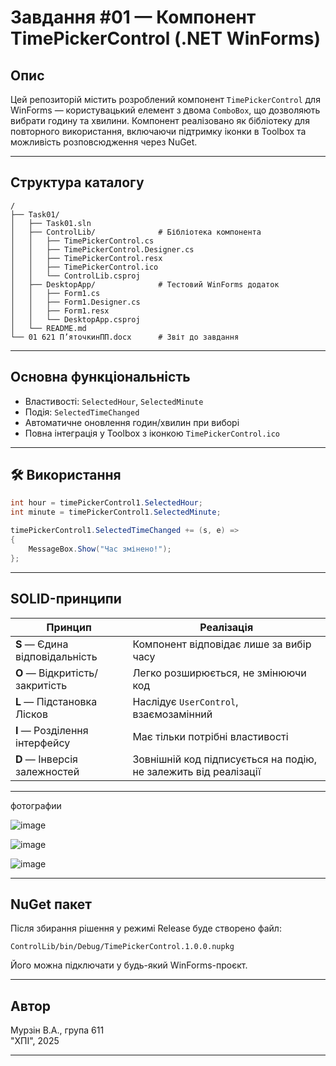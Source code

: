 #  Завдання #01 — Компонент **TimePickerControl** (.NET WinForms)

##  Опис
Цей репозиторій містить розроблений компонент `TimePickerControl` для WinForms — користувацький елемент з двома `ComboBox`, що дозволяють вибрати годину та хвилини. Компонент реалізовано як бібліотеку для повторного використання, включаючи підтримку іконки в Toolbox та можливість розповсюдження через NuGet.

---

##  Структура каталогу

```
/
├── Task01/
│   ├── Task01.sln
│   ├── ControlLib/              # Бібліотека компонента
│   │   ├── TimePickerControl.cs
│   │   ├── TimePickerControl.Designer.cs
│   │   ├── TimePickerControl.resx
│   │   ├── TimePickerControl.ico
│   │   └── ControlLib.csproj
│   ├── DesktopApp/              # Тестовий WinForms додаток
│   │   ├── Form1.cs
│   │   ├── Form1.Designer.cs
│   │   ├── Form1.resx
│   │   └── DesktopApp.csproj
│   └── README.md
└── 01 621 П’яточкинПП.docx      # Звіт до завдання
```

---

##  Основна функціональність

- Властивості: `SelectedHour`, `SelectedMinute`
- Подія: `SelectedTimeChanged`
- Автоматичне оновлення годин/хвилин при виборі
- Повна інтеграція у Toolbox з іконкою `TimePickerControl.ico`

---

## 🛠 Використання

```csharp
int hour = timePickerControl1.SelectedHour;
int minute = timePickerControl1.SelectedMinute;
```

```csharp
timePickerControl1.SelectedTimeChanged += (s, e) =>
{
    MessageBox.Show("Час змінено!");
};
```

---

## SOLID-принципи

| Принцип | Реалізація |
|--------|-------------|
| **S** — Єдина відповідальність | Компонент відповідає лише за вибір часу |
| **O** — Відкритість/закритість | Легко розширюється, не змінюючи код |
| **L** — Підстановка Лісков | Наслідує `UserControl`, взаємозамінний |
| **I** — Розділення інтерфейсу | Має тільки потрібні властивості |
| **D** — Інверсія залежностей | Зовнішній код підписується на подію, не залежить від реалізації |

---

фотографии 

![image](https://github.com/user-attachments/assets/ee801128-cdcc-4a9f-a00d-494894843fc7)

![image](https://github.com/user-attachments/assets/e6840f23-204e-4dc0-892b-c277c12b2527)

![image](https://github.com/user-attachments/assets/208746f1-33d7-4fc0-a61c-81f085ef3319)



---

##  NuGet пакет

Після збирання рішення у режимі Release буде створено файл:

```
ControlLib/bin/Debug/TimePickerControl.1.0.0.nupkg
```

Його можна підключати у будь-який WinForms-проєкт.

---

##  Автор

Мурзін В.А., група 611  
"ХПІ", 2025

---
